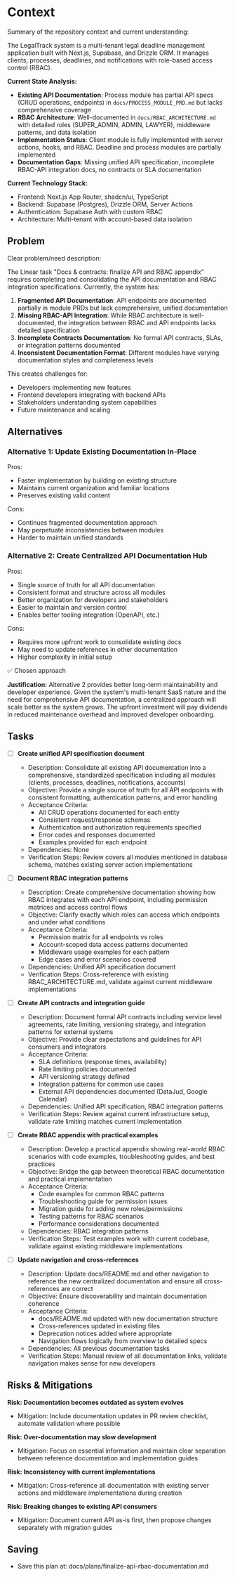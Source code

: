 # Context

Summary of the repository context and current understanding:

The LegalTrack system is a multi-tenant legal deadline management application built with Next.js, Supabase, and Drizzle ORM. It manages clients, processes, deadlines, and notifications with role-based access control (RBAC). 

**Current State Analysis:**
- **Existing API Documentation**: Process module has partial API specs (CRUD operations, endpoints) in `docs/PROCESS_MODULE_PRD.md` but lacks comprehensive coverage
- **RBAC Architecture**: Well-documented in `docs/RBAC_ARCHITECTURE.md` with detailed roles (SUPER_ADMIN, ADMIN, LAWYER), middleware patterns, and data isolation
- **Implementation Status**: Client module is fully implemented with server actions, hooks, and RBAC. Deadline and process modules are partially implemented
- **Documentation Gaps**: Missing unified API specification, incomplete RBAC-API integration docs, no contracts or SLA documentation

**Current Technology Stack:**
- Frontend: Next.js App Router, shadcn/ui, TypeScript
- Backend: Supabase (Postgres), Drizzle ORM, Server Actions
- Authentication: Supabase Auth with custom RBAC
- Architecture: Multi-tenant with account-based data isolation

## Problem

Clear problem/need description:

The Linear task "Docs & contracts: finalize API and RBAC appendix" requires completing and consolidating the API documentation and RBAC integration specifications. Currently, the system has:

1. **Fragmented API Documentation**: API endpoints are documented partially in module PRDs but lack comprehensive, unified documentation
2. **Missing RBAC-API Integration**: While RBAC architecture is well-documented, the integration between RBAC and API endpoints lacks detailed specification
3. **Incomplete Contracts Documentation**: No formal API contracts, SLAs, or integration patterns documented
4. **Inconsistent Documentation Format**: Different modules have varying documentation styles and completeness levels

This creates challenges for:
- Developers implementing new features
- Frontend developers integrating with backend APIs
- Stakeholders understanding system capabilities
- Future maintenance and scaling

## Alternatives

### Alternative 1: Update Existing Documentation In-Place
Pros:
- Faster implementation by building on existing structure
- Maintains current organization and familiar locations
- Preserves existing valid content

Cons:
- Continues fragmented documentation approach
- May perpetuate inconsistencies between modules
- Harder to maintain unified standards

### Alternative 2: Create Centralized API Documentation Hub
Pros:
- Single source of truth for all API documentation
- Consistent format and structure across all modules
- Better organization for developers and stakeholders
- Easier to maintain and version control
- Enables better tooling integration (OpenAPI, etc.)

Cons:
- Requires more upfront work to consolidate existing docs
- May need to update references in other documentation
- Higher complexity in initial setup

✅ Chosen approach

**Justification:** 
Alternative 2 provides better long-term maintainability and developer experience. Given the system's multi-tenant SaaS nature and the need for comprehensive API documentation, a centralized approach will scale better as the system grows. The upfront investment will pay dividends in reduced maintenance overhead and improved developer onboarding.

## Tasks

- [ ] **Create unified API specification document**
  - Description: Consolidate all existing API documentation into a comprehensive, standardized specification including all modules (clients, processes, deadlines, notifications, accounts)
  - Objective: Provide a single source of truth for all API endpoints with consistent formatting, authentication patterns, and error handling
  - Acceptance Criteria: 
    - All CRUD operations documented for each entity
    - Consistent request/response schemas
    - Authentication and authorization requirements specified
    - Error codes and responses documented
    - Examples provided for each endpoint
  - Dependencies: None
  - Verification Steps: Review covers all modules mentioned in database schema, matches existing server action implementations

- [ ] **Document RBAC integration patterns**
  - Description: Create comprehensive documentation showing how RBAC integrates with each API endpoint, including permission matrices and access control flows
  - Objective: Clarify exactly which roles can access which endpoints and under what conditions
  - Acceptance Criteria:
    - Permission matrix for all endpoints vs roles
    - Account-scoped data access patterns documented
    - Middleware usage examples for each pattern
    - Edge cases and error scenarios covered
  - Dependencies: Unified API specification document
  - Verification Steps: Cross-reference with existing RBAC_ARCHITECTURE.md, validate against current middleware implementations

- [ ] **Create API contracts and integration guide**
  - Description: Document formal API contracts including service level agreements, rate limiting, versioning strategy, and integration patterns for external systems
  - Objective: Provide clear expectations and guidelines for API consumers and integrators
  - Acceptance Criteria:
    - SLA definitions (response times, availability)
    - Rate limiting policies documented
    - API versioning strategy defined
    - Integration patterns for common use cases
    - External API dependencies documented (DataJud, Google Calendar)
  - Dependencies: Unified API specification, RBAC integration patterns
  - Verification Steps: Review against current infrastructure setup, validate rate limiting matches current implementation

- [ ] **Create RBAC appendix with practical examples**
  - Description: Develop a practical appendix showing real-world RBAC scenarios with code examples, troubleshooting guides, and best practices
  - Objective: Bridge the gap between theoretical RBAC documentation and practical implementation
  - Acceptance Criteria:
    - Code examples for common RBAC patterns
    - Troubleshooting guide for permission issues
    - Migration guide for adding new roles/permissions
    - Testing patterns for RBAC scenarios
    - Performance considerations documented
  - Dependencies: RBAC integration patterns
  - Verification Steps: Test examples work with current codebase, validate against existing middleware implementations

- [ ] **Update navigation and cross-references**
  - Description: Update docs/README.md and other navigation to reference the new centralized documentation and ensure all cross-references are correct
  - Objective: Ensure discoverability and maintain documentation coherence
  - Acceptance Criteria:
    - docs/README.md updated with new documentation structure
    - Cross-references updated in existing files
    - Deprecation notices added where appropriate
    - Navigation flows logically from overview to detailed specs
  - Dependencies: All previous documentation tasks
  - Verification Steps: Manual review of all documentation links, validate navigation makes sense for new developers

## Risks & Mitigations

**Risk: Documentation becomes outdated as system evolves**
- Mitigation: Include documentation updates in PR review checklist, automate validation where possible

**Risk: Over-documentation may slow development**
- Mitigation: Focus on essential information and maintain clear separation between reference documentation and implementation guides

**Risk: Inconsistency with current implementations**
- Mitigation: Cross-reference all documentation with existing server actions and middleware implementations during creation

**Risk: Breaking changes to existing API consumers**
- Mitigation: Document current API as-is first, then propose changes separately with migration guides

## Saving

- Save this plan at: docs/plans/finalize-api-rbac-documentation.md